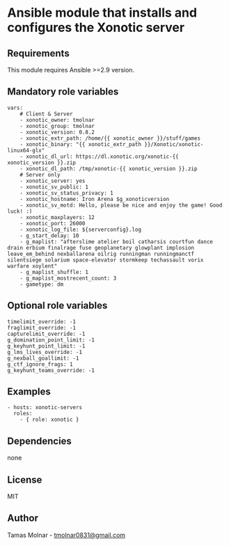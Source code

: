 # Ansible module that installs and configures the Xonotic server

## Requirements

This module requires Ansible >=2.9 version.

## Mandatory role variables
```
vars:
    # Client & Server
    - xonotic_owner: tmolnar
    - xonotic_group: tmolnar
    - xonotic_version: 0.8.2
    - xonotic_extr_path: /home/{{ xonotic_owner }}/stuff/games
    - xonotic_binary: "{{ xonotic_extr_path }}/Xonotic/xonotic-linux64-glx"
    - xonotic_dl_url: https://dl.xonotic.org/xonotic-{{ xonotic_version }}.zip
    - xonotic_dl_path: /tmp/xonotic-{{ xonotic_version }}.zip
    # Server only
    - xonotic_server: yes
    - xonotic_sv_public: 1
    - xonotic_sv_status_privacy: 1
    - xonotic_hostname: Iron Arena $g_xonoticversion
    - xonotic_sv_motd: Hello, please be nice and enjoy the game! Good luck! :)
    - xonotic_maxplayers: 12
    - xonotic_port: 26000
    - xonotic_log_file: ${serverconfig}.log
    - g_start_delay: 10
    - g_maplist: "afterslime atelier boil catharsis courtfun dance drain erbium finalrage fuse geoplanetary glowplant implosion leave_em_behind nexballarena oilrig runningman runningmanctf silentsiege solarium space-elevator stormkeep techassault vorix warfare xoylent"
    - g_maplist_shuffle: 1
    - g_maplist_mostrecent_count: 3
    - gametype: dm
```

## Optional role variables
```
timelimit_override: -1
fraglimit_override: -1
capturelimit_override: -1
g_domination_point_limit: -1
g_keyhunt_point_limit: -1
g_lms_lives_override: -1
g_nexball_goallimit: -1
g_ctf_ignore_frags: 1
g_keyhunt_teams_override: -1
```
## Examples

```
- hosts: xonotic-servers
  roles:
    - { role: xonotic }
```

## Dependencies

none

## License

MIT

## Author

Tamas Molnar - <tmolnar0831@gmail.com>
